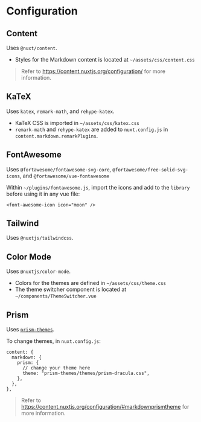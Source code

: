 # Configuration

## Content

Uses `@nuxt/content`.

- Styles for the Markdown content is located at `~/assets/css/content.css`

> Refer to https://content.nuxtjs.org/configuration/ for more information.

## KaTeX

Uses `katex`, `remark-math`, and `rehype-katex`.

- KaTeX CSS is imported in `~/assets/css/katex.css`
- `remark-math` and `rehype-katex` are added to `nuxt.config.js` in `content.markdown.remarkPlugins`.

## FontAwesome

Uses `@fortawesome/fontawesome-svg-core`, `@fortawesome/free-solid-svg-icons`, and `@fortawesome/vue-fontawesome`

Within `~/plugins/fontawesome.js`, import the icons and add to the `library` before using it in any vue file:

```jsx[*.vue]
<font-awesome-icon icon="moon" />
```

## Tailwind

Uses `@nuxtjs/tailwindcss`.

## Color Mode

Uses `@nuxtjs/color-mode`.

- Colors for the themes are defined in `~/assets/css/theme.css`
- The theme switcher component is located at `~/components/ThemeSwitcher.vue`

## Prism

Uses [`prism-themes`](https://www.npmjs.com/package/prism-themes).

To change themes, in `nuxt.config.js`:

```js{1,3-5}[nuxt.config.js]
content: {
  markdown: {
    prism: {
      // change your theme here
      theme: "prism-themes/themes/prism-dracula.css",
    },
  },
},
```

> Refer to https://content.nuxtjs.org/configuration/#markdownprismtheme for more information.
